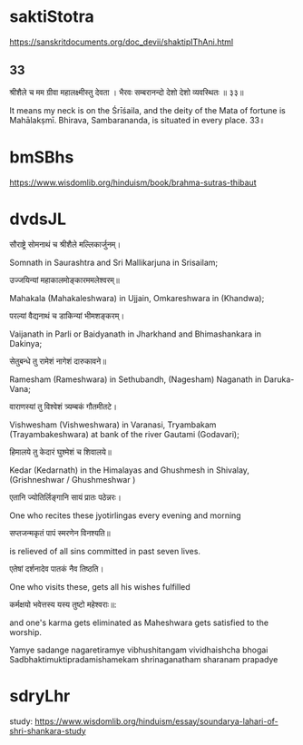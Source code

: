 
# saktiStotra
https://sanskritdocuments.org/doc_devii/shaktipIThAni.html
## 33
श्रीशैले च मम ग्रीवा महालक्ष्मीस्तु देवता ।
भैरवः सम्बरानन्दो देशो देशो व्यवस्थितः ॥ ३३॥

It means my neck is on the Śrīśaila, and the deity of the Mata of fortune is Mahālakṣmī.
Bhirava, Sambarananda, is situated in every place. 33॥

# bmSBhs
https://www.wisdomlib.org/hinduism/book/brahma-sutras-thibaut

# dvdsJL

सौराष्ट्रे सोमनाथं च श्रीशैले मल्लिकार्जुनम्।	

Somnath in Saurashtra and Sri Mallikarjuna in Srisailam;

उज्जयिन्यां महाकालमोङ्कारममलेश्वरम्॥	
	
Mahakala (Mahakaleshwara) in Ujjain, Omkareshwara in (Khandwa);

परल्यां वैद्यनाथं च डाकिन्यां भीमशङ्करम्।	

Vaijanath in Parli or Baidyanath in Jharkhand and Bhimashankara in Dakinya;

सेतुबन्धे तु रामेशं नागेशं दारुकावने॥	
	
Ramesham (Rameshwara) in Sethubandh, (Nagesham) Naganath in Daruka-Vana;

वाराणस्यां तु विश्वेशं त्र्यम्बकं गौतमीतटे।	

Vishwesham (Vishweshwara) in Varanasi, Tryambakam (Trayambakeshwara) at bank of the river Gautami (Godavari);

हिमालये तु केदारं घुश्मेशं च शिवालये॥	
	
Kedar (Kedarnath) in the Himalayas and Ghushmesh in Shivalay, (Grishneshwar / Ghushmeshwar )

एतानि ज्योतिर्लिङ्गानि सायं प्रातः पठेन्नरः।	

One who recites these jyotirlingas every evening and morning

सप्तजन्मकृतं पापं स्मरणेन विनश्यति॥	

is relieved of all sins committed in past seven lives.

एतेषां दर्शनादेव पातकं नैव तिष्ठति।	

One who visits these, gets all his wishes fulfilled

कर्मक्षयो भवेत्तस्य यस्य तुष्टो महेश्वराः॥:	

and one's karma gets eliminated as Maheshwara gets satisfied to the worship.

Yamye sadange nagaretiramye vibhushitangam vividhaishcha bhogai Sadbhaktimuktipradamishamekam shrinaganatham sharanam prapadye

# sdryLhr

study: 
https://www.wisdomlib.org/hinduism/essay/soundarya-lahari-of-shri-shankara-study

